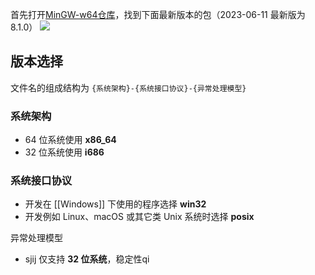 
首先打开[MinGW-w64仓库](https://sourceforge.net/projects/mingw-w64/files/)，找到下面最新版本的包（2023-06-11 最新版为 8.1.0）
![](https://vercel-proxy.norah1to.com/proxy/raw.githubusercontent.com/NoraH1to/cdn/master/img/20230611211407.png)

## 版本选择

文件名的组成结构为 `{系统架构}-{系统接口协议}-{异常处理模型}`

### 系统架构

- 64 位系统使用 **x86_64**
- 32 位系统使用 **i686**

### 系统接口协议

- 开发在 [[Windows]] 下使用的程序选择 **win32**
- 开发例如 Linux、macOS 或其它类 Unix 系统时选择 **posix**

异常处理模型

- sjij 仅支持 **32 位系统**，稳定性qi